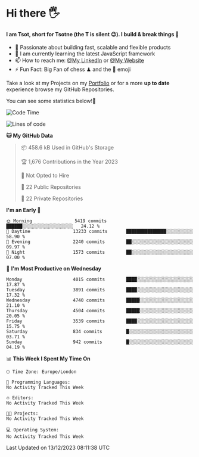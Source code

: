 # Hi there :raised_hand_with_fingers_splayed:
#### I am Tsot, short for Tsotne (the T is silent :wink:). I build & break things :space_invader:
- :telescope: Passionate about building fast, scalable and flexible products
- :seedling: I am currently learning the latest JavaScript framework 
- :mailbox: How to reach me: [@My LinkedIn](https://www.linkedin.com/in/tsotne-gvadzabia/) or [@My Website](https://tsotne.co.uk/contact)
- :zap: Fun Fact: Big Fan of chess ♟ and the 👾 emoji

Take a look at my Projects on my [Portfolio](https://tsotne.co.uk/) or for a more **up to date** experience browse my GitHub Repositories.

You can see some statistics below!:space_invader:
<!--START_SECTION:waka-->
![Code Time](http://img.shields.io/badge/Code%20Time-761%20hrs%202%20mins-blue)

![Lines of code](https://img.shields.io/badge/From%20Hello%20World%20I%27ve%20Written-8.7%20million%20lines%20of%20code-blue)

**🐱 My GitHub Data** 

> 📦 458.6 kB Used in GitHub's Storage 
 > 
> 🏆 1,676 Contributions in the Year 2023
 > 
> 🚫 Not Opted to Hire
 > 
> 📜 22 Public Repositories 
 > 
> 🔑 22 Private Repositories 
 > 
**I'm an Early 🐤** 

```text
🌞 Morning                5419 commits        ██████░░░░░░░░░░░░░░░░░░░   24.12 % 
🌆 Daytime                13233 commits       ███████████████░░░░░░░░░░   58.90 % 
🌃 Evening                2240 commits        ██░░░░░░░░░░░░░░░░░░░░░░░   09.97 % 
🌙 Night                  1573 commits        ██░░░░░░░░░░░░░░░░░░░░░░░   07.00 % 
```
📅 **I'm Most Productive on Wednesday** 

```text
Monday                   4015 commits        ████░░░░░░░░░░░░░░░░░░░░░   17.87 % 
Tuesday                  3891 commits        ████░░░░░░░░░░░░░░░░░░░░░   17.32 % 
Wednesday                4740 commits        █████░░░░░░░░░░░░░░░░░░░░   21.10 % 
Thursday                 4504 commits        █████░░░░░░░░░░░░░░░░░░░░   20.05 % 
Friday                   3539 commits        ████░░░░░░░░░░░░░░░░░░░░░   15.75 % 
Saturday                 834 commits         █░░░░░░░░░░░░░░░░░░░░░░░░   03.71 % 
Sunday                   942 commits         █░░░░░░░░░░░░░░░░░░░░░░░░   04.19 % 
```


📊 **This Week I Spent My Time On** 

```text
🕑︎ Time Zone: Europe/London

💬 Programming Languages: 
No Activity Tracked This Week

🔥 Editors: 
No Activity Tracked This Week

🐱‍💻 Projects: 
No Activity Tracked This Week

💻 Operating System: 
No Activity Tracked This Week
```


 Last Updated on 13/12/2023 08:11:38 UTC
<!--END_SECTION:waka-->
